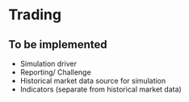 # Trading

## To be implemented

* Simulation driver
* Reporting/ Challenge
* Historical market data source for simulation
* Indicators (separate from historical market data)
